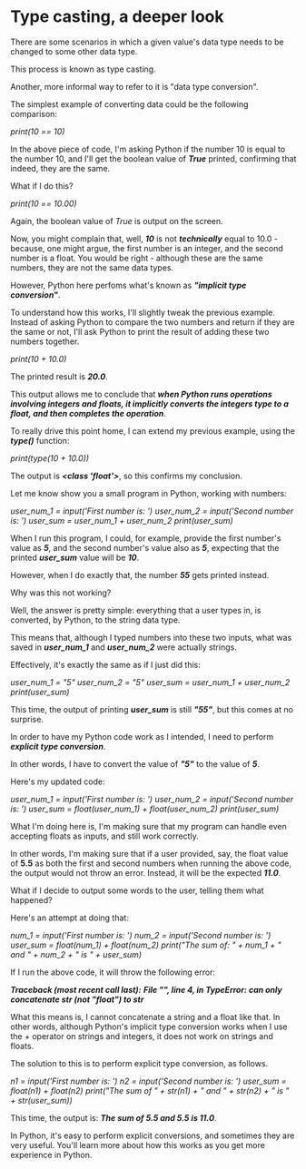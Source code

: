 # Type casting, a deeper look

There are some scenarios in which a given value's data type needs to be changed to some other data type.

This process is known as type casting.

Another, more informal way to refer to it is "data type conversion".

The simplest example of converting data could be the following comparison:

_print(10 == 10)_

In the above piece of code, I'm asking Python if the number 10 is equal to the number 10, and I'll get the boolean value of **_True_** printed, confirming that indeed, they are the same.

What if I do this?

_print(10 == 10.00)_

Again, the boolean value of *_True_* is output on the screen.

Now, you might complain that, well, **_10_** is not **_technically_** equal to 10.0 - because, one might argue, the first number is an integer, and the second number is a float. You would be right - although these are the same numbers, they are not the same data types.

However, Python here perfoms what's known as **_"implicit type conversion"_**.

To understand how this works, I'll slightly tweak the previous example. Instead of asking Python to compare the two numbers and return if they are the same or not, I'll ask Python to print the result of adding these two numbers together.

_print(10 + 10.0)_

The printed result is **_20.0_**.

This output allows me to conclude that **_when Python runs operations involving integers and floats, it implicitly converts the integers type to a float, and then completes the operation_**.

To really drive this point home, I can extend my previous example, using the **_type()_** function:

_print(type(10 + 10.0))_

The output is **_<class 'float'>_**, so this confirms my conclusion.

Let me know show you a small program in Python, working with numbers:

*user_num_1 = input('First number is: ')*
*user_num_2 = input('Second number is: ')*
*user_sum = user_num_1 + user_num_2*
*print(user_sum)*

When I run this program, I could, for example, provide the first number's value as **_5_**, and the second number's value also as **_5_**, expecting that the printed **_user_sum_** value will be **_10_**.

However, when I do exactly that, the number **_55_** gets printed instead.

Why was this not working?

Well, the answer is pretty simple: everything that a user types in, is converted, by Python, to the string data type.

This means that, although I typed numbers into these two inputs, what was saved in ***user_num_1*** and ***user_num_2*** were actually strings.

Effectively, it's exactly the same as if I just did this:

*user_num_1 = "5"*
*user_num_2 = "5"*
*user_sum = user_num_1 + user_num_2*
*print(user_sum)*

This time, the output of printing ***user_sum*** is still ***"55"***, but this comes at no surprise.

In order to have my Python code work as I intended, I need to perform ***explicit type conversion***.

In other words, I have to convert the value of ***"5"*** to the value of ***5***.

Here's my updated code:

*user_num_1 = input('First number is: ')*
*user_num_2 = input('Second number is: ')*
*user_sum = float(user_num_1) + float(user_num_2)*
*print(user_sum)*

What I'm doing here is, I'm making sure that my program can handle even accepting floats as inputs, and still work correctly.

In other words, I'm making sure that if a user provided, say, the float value of **5.5** as both the first and second numbers when running the above code, the output would not throw an error. Instead, it will be the expected ***11.0***.

What if I decide to output some words to the user, telling them what happened?

Here's an attempt at doing that:

*_num_1 = input('First number is: ')_*
*_num_2 = input('Second number is: ')_*
*_user_sum = float(num_1) + float(num_2)_*
*_print("The sum of: " + num_1 + " and " + num_2 + " is " + user_sum)_*

If I run the above code, it will throw the following error:

**_Traceback (most recent call last):_**
  **_File "<string>", line 4, in <module>_**
**_TypeError: can only concatenate str (not "float") to str_**

What this means is, I cannot concatenate a string and a float like that. In other words, although Python's implicit type conversion works when I use the + operator on strings and integers, it does not work on strings and floats.

The solution to this is to perform explicit type conversion, as follows.

*_n1 = input('First number is: ')_*
*_n2 = input('Second number is: ')_*
*_user_sum = float(n1) + float(n2)_*
*_print("The sum of " + str(n1) + " and " + str(n2) + " is " + str(user_sum))_*

This time, the output is: **_The sum of 5.5 and 5.5 is 11.0_**.

In Python, it's easy to perform explicit conversions, and sometimes they are very useful. You'll learn more about how this works as you get more experience in Python.
